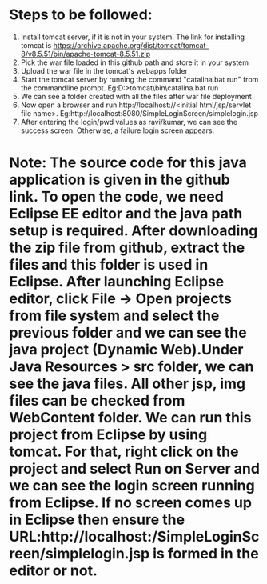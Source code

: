 # Steps to be followed:
1) Install tomcat server, if it is not in your system. The link for installing tomcat is https://archive.apache.org/dist/tomcat/tomcat-8/v8.5.51/bin/apache-tomcat-8.5.51.zip
2) Pick the war file loaded in this github path and store it in your system
3) Upload the war file in the tomcat's webapps folder
4) Start the tomcat server by running the command "catalina.bat run" from the commandline prompt. Eg:D:\>tomcat\bin\catalina.bat run
5) We can see a folder created with all the files after war file deployment
6) Now open a browser and run http://localhost:<port>/<war file name>/<initial html/jsp/servlet file name>. Eg:http://localhost:8080/SimpleLoginScreen/simplelogin.jsp
7) After entering the login/pwd values as ravi/kumar, we can see the success screen. Otherwise, a failure login screen appears.


# Note: The source code for this java application is given in the github link. To open the code, we need Eclipse EE editor and the java path setup is required. After downloading the zip file from github, extract the files and this folder is used in Eclipse. After launching Eclipse editor, click File -> Open projects from file system and select the previous folder and we can see the java project (Dynamic Web).Under Java Resources > src folder, we can see the java files. All other jsp, img files can be checked from WebContent folder. We can run this project from Eclipse by using tomcat. For that, right click on the project and select Run on Server and we can see the login screen running from Eclipse. If no screen comes up in Eclipse then ensure the URL:http://localhost:<port>/SimpleLoginScreen/simplelogin.jsp is formed in the editor or not.
